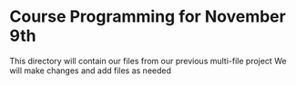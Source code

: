 # Course Programming for November 9th

This directory will contain our files from our previous multi-file project
We will make changes and add files as needed

